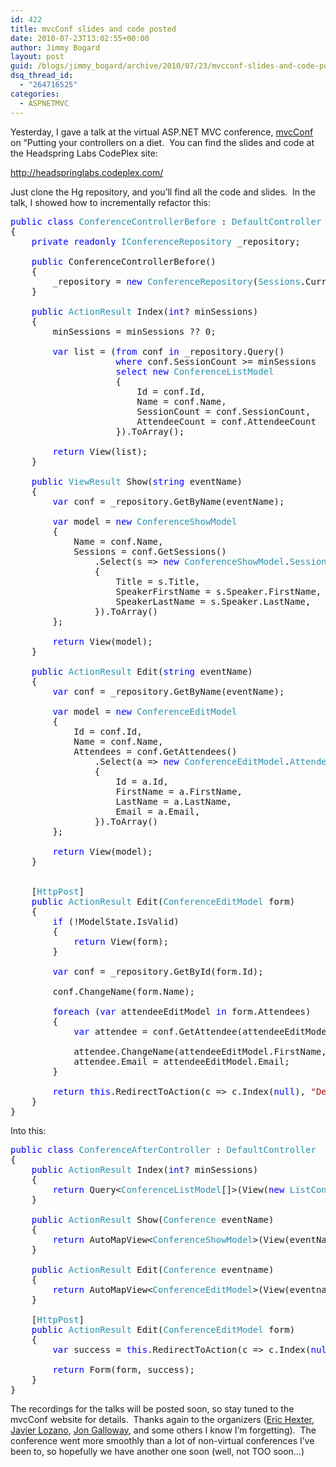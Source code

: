 ```yaml
---
id: 422
title: mvcConf slides and code posted
date: 2010-07-23T13:02:55+00:00
author: Jimmy Bogard
layout: post
guid: /blogs/jimmy_bogard/archive/2010/07/23/mvcconf-slides-and-code-posted.aspx
dsq_thread_id:
  - "264716525"
categories:
  - ASPNETMVC
---
```

Yesterday, I gave a talk at the virtual ASP.NET MVC conference, [mvcConf](http://mvcconf.com/) on “Putting your controllers on a diet.&#160; You can find the slides and code at the Headspring Labs CodePlex site:

<http://headspringlabs.codeplex.com/>

Just clone the Hg repository, and you’ll find all the code and slides.&#160; In the talk, I showed how to incrementally refactor this:

<pre><span style="color: blue">public class </span><span style="color: #2b91af">ConferenceControllerBefore </span>: <span style="color: #2b91af">DefaultController
</span>{
    <span style="color: blue">private readonly </span><span style="color: #2b91af">IConferenceRepository </span>_repository;

    <span style="color: blue">public </span>ConferenceControllerBefore()
    {
        _repository = <span style="color: blue">new </span><span style="color: #2b91af">ConferenceRepository</span>(<span style="color: #2b91af">Sessions</span>.Current);
    }

    <span style="color: blue">public </span><span style="color: #2b91af">ActionResult </span>Index(<span style="color: blue">int</span>? minSessions)
    {
        minSessions = minSessions ?? 0;

        <span style="color: blue">var </span>list = (<span style="color: blue">from </span>conf <span style="color: blue">in </span>_repository.Query()
                    <span style="color: blue">where </span>conf.SessionCount &gt;= minSessions
                    <span style="color: blue">select new </span><span style="color: #2b91af">ConferenceListModel
                    </span>{
                        Id = conf.Id,
                        Name = conf.Name,
                        SessionCount = conf.SessionCount,
                        AttendeeCount = conf.AttendeeCount
                    }).ToArray();

        <span style="color: blue">return </span>View(list);
    }

    <span style="color: blue">public </span><span style="color: #2b91af">ViewResult </span>Show(<span style="color: blue">string </span>eventName)
    {
        <span style="color: blue">var </span>conf = _repository.GetByName(eventName);

        <span style="color: blue">var </span>model = <span style="color: blue">new </span><span style="color: #2b91af">ConferenceShowModel
        </span>{
            Name = conf.Name,
            Sessions = conf.GetSessions()
                .Select(s =&gt; <span style="color: blue">new </span><span style="color: #2b91af">ConferenceShowModel</span>.<span style="color: #2b91af">SessionModel
                </span>{
                    Title = s.Title,
                    SpeakerFirstName = s.Speaker.FirstName,
                    SpeakerLastName = s.Speaker.LastName,
                }).ToArray()
        };

        <span style="color: blue">return </span>View(model);
    }

    <span style="color: blue">public </span><span style="color: #2b91af">ActionResult </span>Edit(<span style="color: blue">string </span>eventName)
    {
        <span style="color: blue">var </span>conf = _repository.GetByName(eventName);

        <span style="color: blue">var </span>model = <span style="color: blue">new </span><span style="color: #2b91af">ConferenceEditModel
        </span>{
            Id = conf.Id,
            Name = conf.Name,
            Attendees = conf.GetAttendees()
                .Select(a =&gt; <span style="color: blue">new </span><span style="color: #2b91af">ConferenceEditModel</span>.<span style="color: #2b91af">AttendeeEditModel
                </span>{
                    Id = a.Id,
                    FirstName = a.FirstName,
                    LastName = a.LastName,
                    Email = a.Email,
                }).ToArray()
        };

        <span style="color: blue">return </span>View(model);
    }


    [<span style="color: #2b91af">HttpPost</span>]
    <span style="color: blue">public </span><span style="color: #2b91af">ActionResult </span>Edit(<span style="color: #2b91af">ConferenceEditModel </span>form)
    {
        <span style="color: blue">if </span>(!ModelState.IsValid)
        {
            <span style="color: blue">return </span>View(form);
        }

        <span style="color: blue">var </span>conf = _repository.GetById(form.Id);

        conf.ChangeName(form.Name);

        <span style="color: blue">foreach </span>(<span style="color: blue">var </span>attendeeEditModel <span style="color: blue">in </span>form.Attendees)
        {
            <span style="color: blue">var </span>attendee = conf.GetAttendee(attendeeEditModel.Id);

            attendee.ChangeName(attendeeEditModel.FirstName, attendeeEditModel.LastName);
            attendee.Email = attendeeEditModel.Email;
        }

        <span style="color: blue">return this</span>.RedirectToAction(c =&gt; c.Index(<span style="color: blue">null</span>), <span style="color: #a31515">"Default"</span>);
    }
}</pre>

[](http://11011.net/software/vspaste)

Into this:

<pre><span style="color: blue">public class </span><span style="color: #2b91af">ConferenceAfterController </span>: <span style="color: #2b91af">DefaultController
</span>{
    <span style="color: blue">public </span><span style="color: #2b91af">ActionResult </span>Index(<span style="color: blue">int</span>? minSessions)
    {
        <span style="color: blue">return </span>Query&lt;<span style="color: #2b91af">ConferenceListModel</span>[]&gt;(View(<span style="color: blue">new </span><span style="color: #2b91af">ListConferences</span>(minSessions)));
    }

    <span style="color: blue">public </span><span style="color: #2b91af">ActionResult </span>Show(<span style="color: #2b91af">Conference </span>eventName)
    {
        <span style="color: blue">return </span>AutoMapView&lt;<span style="color: #2b91af">ConferenceShowModel</span>&gt;(View(eventName));
    }

    <span style="color: blue">public </span><span style="color: #2b91af">ActionResult </span>Edit(<span style="color: #2b91af">Conference </span>eventname)
    {
        <span style="color: blue">return </span>AutoMapView&lt;<span style="color: #2b91af">ConferenceEditModel</span>&gt;(View(eventname));
    }

    [<span style="color: #2b91af">HttpPost</span>]
    <span style="color: blue">public </span><span style="color: #2b91af">ActionResult </span>Edit(<span style="color: #2b91af">ConferenceEditModel </span>form)
    {
        <span style="color: blue">var </span>success = <span style="color: blue">this</span>.RedirectToAction(c =&gt; c.Index(<span style="color: blue">null</span>), <span style="color: #a31515">"Default"</span>);
        
        <span style="color: blue">return </span>Form(form, success);
    }
}</pre>

[](http://11011.net/software/vspaste)

The recordings for the talks will be posted soon, so stay tuned to the mvcConf website for details.&#160; Thanks again to the organizers ([Eric Hexter](http://www.lostechies.com/blogs/hex/), [Javier Lozano](http://lozanotek.com/blog/), [Jon Galloway](http://weblogs.asp.net/jgalloway/), and some others I know I’m forgetting).&#160; The conference went more smoothly than a lot of non-virtual conferences I’ve been to, so hopefully we have another one soon (well, not TOO soon…)